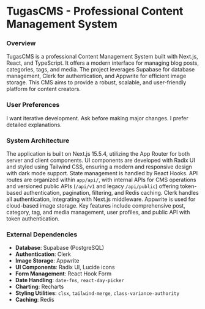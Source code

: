 # TugasCMS - Professional Content Management System

### Overview
TugasCMS is a professional Content Management System built with Next.js, React, and TypeScript. It offers a modern interface for managing blog posts, categories, tags, and media. The project leverages Supabase for database management, Clerk for authentication, and Appwrite for efficient image storage. This CMS aims to provide a robust, scalable, and user-friendly platform for content creators.

### User Preferences
I want iterative development. Ask before making major changes. I prefer detailed explanations.

### System Architecture
The application is built on Next.js 15.5.4, utilizing the App Router for both server and client components. UI components are developed with Radix UI and styled using Tailwind CSS, ensuring a modern and responsive design with dark mode support. State management is handled by React Hooks.
API routes are organized within `app/api/`, with internal APIs for CMS operations and versioned public APIs (`/api/v1` and legacy `/api/public`) offering token-based authentication, pagination, filtering, and Redis caching. Clerk handles all authentication, integrating with Next.js middleware. Appwrite is used for cloud-based image storage. Key features include comprehensive post, category, tag, and media management, user profiles, and public API with token authentication.

### External Dependencies
- **Database**: Supabase (PostgreSQL)
- **Authentication**: Clerk
- **Image Storage**: Appwrite
- **UI Components**: Radix UI, Lucide icons
- **Form Management**: React Hook Form
- **Date Handling**: `date-fns`, `react-day-picker`
- **Charting**: Recharts
- **Styling Utilities**: `clsx`, `tailwind-merge`, `class-variance-authority`
- **Caching**: Redis
